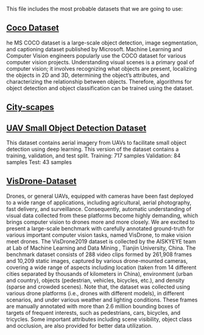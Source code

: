 This file includes the most probable datasets that we are going to use:

## [Coco Dataset](https://cocodataset.org/#home)

he MS COCO dataset is a large-scale object detection, image segmentation, and captioning dataset published by Microsoft. Machine Learning and Computer Vision engineers popularly use the COCO dataset for various computer vision projects. Understanding visual scenes is a primary goal of computer vision; it involves recognizing what objects are present, localizing the objects in 2D and 3D, determining the object’s attributes, and characterizing the relationship between objects. Therefore, algorithms for object detection and object classification can be trained using the dataset.

## [City-scapes](https://www.cityscapes-dataset.com/)

## [UAV Small Object Detection Dataset](https://www.kaggle.com/datasets/sovitrath/uav-small-object-detection-dataset)

This dataset contains aerial imagery from UAVs to facilitate small object detection using deep learning.
This version of the dataset contains a training, validation, and test split.
Training: 717 samples
Validation: 84 samples
Test: 43 samples

## [VisDrone-Dataset](https://www.kaggle.com/datasets/wwj0510/visdrone)

Drones, or general UAVs, equipped with cameras have been fast deployed to a wide range of applications, including agricultural, aerial photography, fast delivery, and surveillance. Consequently, automatic understanding of visual data collected from these platforms become highly demanding, which brings computer vision to drones more and more closely. We are excited to present a large-scale benchmark with carefully annotated ground-truth for various important computer vision tasks, named VisDrone, to make vision meet drones. The VisDrone2019 dataset is collected by the AISKYEYE team at Lab of Machine Learning and Data Mining , Tianjin University, China. The benchmark dataset consists of 288 video clips formed by 261,908 frames and 10,209 static images, captured by various drone-mounted cameras, covering a wide range of aspects including location (taken from 14 different cities separated by thousands of kilometers in China), environment (urban and country), objects (pedestrian, vehicles, bicycles, etc.), and density (sparse and crowded scenes). Note that, the dataset was collected using various drone platforms (i.e., drones with different models), in different scenarios, and under various weather and lighting conditions. These frames are manually annotated with more than 2.6 million bounding boxes of targets of frequent interests, such as pedestrians, cars, bicycles, and tricycles. Some important attributes including scene visibility, object class and occlusion, are also provided for better data utilization.
